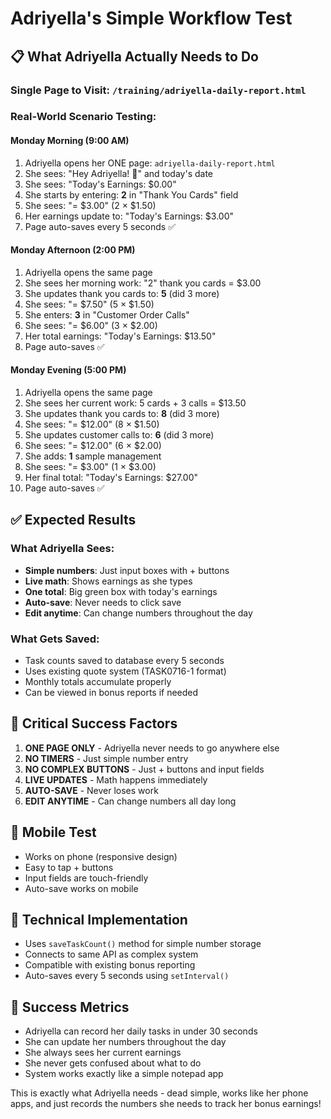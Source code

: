 # Adriyella's Simple Workflow Test

## 📋 What Adriyella Actually Needs to Do

### **Single Page to Visit**: `/training/adriyella-daily-report.html`

### **Real-World Scenario Testing**:

#### **Monday Morning (9:00 AM)**
1. Adriyella opens her ONE page: `adriyella-daily-report.html`
2. She sees: "Hey Adriyella! 👋" and today's date
3. She sees: "Today's Earnings: $0.00"
4. She starts by entering: **2** in "Thank You Cards" field
5. She sees: "= $3.00" (2 × $1.50)
6. Her earnings update to: "Today's Earnings: $3.00"
7. Page auto-saves every 5 seconds ✅

#### **Monday Afternoon (2:00 PM)**
1. Adriyella opens the same page
2. She sees her morning work: "2" thank you cards = $3.00
3. She updates thank you cards to: **5** (did 3 more)
4. She sees: "= $7.50" (5 × $1.50)
5. She enters: **3** in "Customer Order Calls"
6. She sees: "= $6.00" (3 × $2.00)
7. Her total earnings: "Today's Earnings: $13.50"
8. Page auto-saves ✅

#### **Monday Evening (5:00 PM)**
1. Adriyella opens the same page
2. She sees her current work: 5 cards + 3 calls = $13.50
3. She updates thank you cards to: **8** (did 3 more)
4. She sees: "= $12.00" (8 × $1.50)
5. She updates customer calls to: **6** (did 3 more)
6. She sees: "= $12.00" (6 × $2.00)
7. She adds: **1** sample management
8. She sees: "= $3.00" (1 × $3.00)
9. Her final total: "Today's Earnings: $27.00"
10. Page auto-saves ✅

## ✅ **Expected Results**

### **What Adriyella Sees**:
- **Simple numbers**: Just input boxes with + buttons
- **Live math**: Shows earnings as she types
- **One total**: Big green box with today's earnings
- **Auto-save**: Never needs to click save
- **Edit anytime**: Can change numbers throughout the day

### **What Gets Saved**:
- Task counts saved to database every 5 seconds
- Uses existing quote system (TASK0716-1 format)
- Monthly totals accumulate properly
- Can be viewed in bonus reports if needed

## 🚨 **Critical Success Factors**

1. **ONE PAGE ONLY** - Adriyella never needs to go anywhere else
2. **NO TIMERS** - Just simple number entry
3. **NO COMPLEX BUTTONS** - Just + buttons and input fields
4. **LIVE UPDATES** - Math happens immediately
5. **AUTO-SAVE** - Never loses work
6. **EDIT ANYTIME** - Can change numbers all day long

## 📱 **Mobile Test**
- Works on phone (responsive design)
- Easy to tap + buttons
- Input fields are touch-friendly
- Auto-save works on mobile

## 🔧 **Technical Implementation**
- Uses `saveTaskCount()` method for simple number storage
- Connects to same API as complex system
- Compatible with existing bonus reporting
- Auto-saves every 5 seconds using `setInterval()`

## 🎯 **Success Metrics**
- Adriyella can record her daily tasks in under 30 seconds
- She can update her numbers throughout the day
- She always sees her current earnings
- She never gets confused about what to do
- System works exactly like a simple notepad app

This is exactly what Adriyella needs - dead simple, works like her phone apps, and just records the numbers she needs to track her bonus earnings!